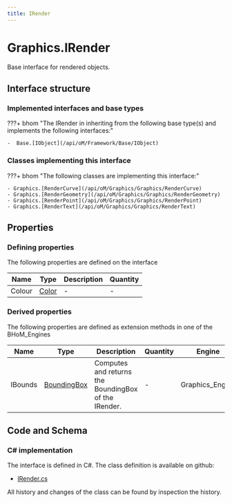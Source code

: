 ```yaml
---
title: IRender
---
```


# Graphics.IRender

Base interface for rendered objects.

## Interface structure

### Implemented interfaces and base types

???+ bhom "The IRender in inheriting from the following base type(s) and implements the following interfaces:"

    -  Base.[IObject](/api/oM/Framework/Base/IObject)


### Classes implementing this interface

???+ bhom "The following classes are implementing this interface:"

    - Graphics.[RenderCurve](/api/oM/Graphics/Graphics/RenderCurve)
    - Graphics.[RenderGeometry](/api/oM/Graphics/Graphics/RenderGeometry)
    - Graphics.[RenderPoint](/api/oM/Graphics/Graphics/RenderPoint)
    - Graphics.[RenderText](/api/oM/Graphics/Graphics/RenderText)


## Properties



### Defining properties

The following properties are defined on the interface

| Name             | Type             | Description      | Quantity         |
|------------------|------------------|------------------|------------------|
| Colour | [Color](https://learn.microsoft.com/en-us/dotnet/api/System.Drawing.Color?view=netstandard-2.0) | - | - |


### Derived properties

The following properties are defined as extension methods in one of the BHoM_Engines

| Name             | Type             | Description      | Quantity         | Engine           |
|------------------|------------------|------------------|------------------|------------------|
| IBounds | [BoundingBox](/api/oM/Dimensional/Geometry/BoundingBox) | Computes and returns the BoundingBox of the IRender. | - | Graphics_Engine |


## Code and Schema

### C# implementation

The interface is defined in C#. The class definition is available on github:

- [IRender.cs](https://github.com/BHoM/BHoM/blob/develop/Graphics_oM/Render/IRender.cs)

All history and changes of the class can be found by inspection the history.
